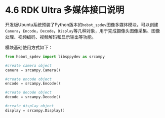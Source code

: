 # 4.6 RDK Ultra 多媒体接口说明

开发板Ubuntu系统预装了Python版本的`hobot_spdev`图像多媒体模块，可以创建`Camera`，`Encode`，`Decode`，`Display`等几种对象，用于完成摄像头图像采集、图像处理、视频编码、视频解码和显示输出等功能。

模块基础使用方式如下：

```python
from hobot_spdev import libsppydev as srcampy

#create camera object
camera = srcampy.Camera()

#create encode object
encode = srcampy.Encode()

#create decode object
decode = srcampy.Decode()

#create display object
display = srcampy.Display()
```
